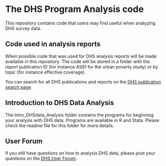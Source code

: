 # The DHS Program Analysis code

This repository contains code that users may find useful when analyzing DHS survey data. 

## Code used in analysis reports

When possible code that was used for DHS analysis reports will be made available in this repository. 
The code will be stored in a folder with the report publication ID (for instance AS81 for the urban poverty study) or by topic (for instance effective coverage).

You can search for all DHS publications and reports on the [DHS publication search page](https://www.dhsprogram.com/search/)

## Introduction to DHS Data Analysis

The Intro_DHSdata_Analysis folder contains the programs for beginning your analysis with DHS data. Programs are available in R and Stata. 
Please check the readme file for this folder for more details. 


## User Forum

If you still have questions on how to analysis DHS data, please post your questions on the [DHS User Forum](https://userforum.dhsprogram.com/).


